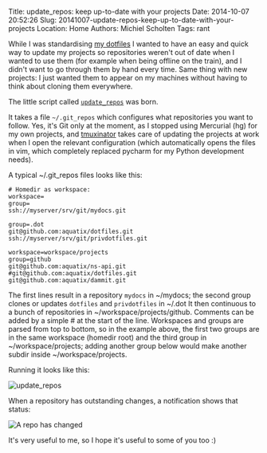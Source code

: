 Title: update_repos: keep up-to-date with your projects
Date: 2014-10-07 20:52:26
Slug: 20141007-update-repos-keep-up-to-date-with-your-projects
Location: Home
Authors: Michiel Scholten
Tags: rant

While I was standardising [my dotfiles](https://github.com/aquatix/dotfiles) I wanted to have an easy and quick way to update my projects so repositories weren't out of date when I wanted to use them (for example when being offline on the train), and I didn't want to go through them by hand every time. Same thing with new projects: I just wanted them to appear on my machines without having to think about cloning them everywhere.

The little script called [`update_repos`](https://github.com/aquatix/dotfiles/blob/master/bin/update_repos) was born.

It takes a file `~/.git_repos` which configures what repositories you want to follow. Yes, it's Git only at the moment, as I stopped using Mercurial (hg) for my own projects, and [tmuxinator](https://github.com/tmuxinator/tmuxinator) takes care of updating the projects at work when I open the relevant configuration (which automatically opens the files in vim, which completely replaced pycharm for my Python development needs).

A typical ~/.git_repos files looks like this:

    # Homedir as workspace:
    workspace=
    group=
    ssh://myserver/srv/git/mydocs.git

    group=.dot
    git@github.com:aquatix/dotfiles.git
    ssh://myserver/srv/git/privdotfiles.git

    workspace=workspace/projects
    group=github
    git@github.com:aquatix/ns-api.git
    #git@github.com:aquatix/dotfiles.git
    git@github.com:aquatix/dammit.git

The first lines result in a repository `mydocs` in ~/mydocs; the second group clones or updates `dotfiles` and `privdotfiles` in ~/.dot It then continuous to a bunch of repositories in ~/workspace/projects/github. Comments can be added by a simple # at the start of the line. Workspaces and groups are parsed from top to bottom, so in the example above, the first two groups are in the same workspace (homedir root) and the third group in ~/workspace/projects; adding another group below would make another subdir inside ~/workspace/projects.

Running it looks like this:

![update_repos](//dammit.nl/images/content/update_repos.png)

When a repository has outstanding changes, a notification shows that status:

![A repo has changed](//dammit.nl/images/content/update_repos_changed.png)

It's very useful to me, so I hope it's useful to some of you too :)
